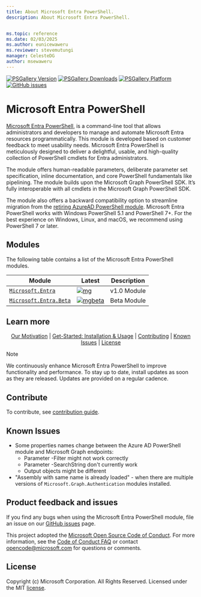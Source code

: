 ```yaml
---
title: About Microsoft Entra PowerShell.
description: About Microsoft Entra PowerShell.


ms.topic: reference
ms.date: 02/03/2025
ms.author: eunicewaweru
ms.reviewer: stevemutungi
manager: CelesteDG
author: msewaweru
---
```


[![PSGallery Version](https://img.shields.io/powershellgallery/v/Microsoft.Entra.svg?style=flat&logo=powershell&label=PSGallery%20Version)](https://www.powershellgallery.com/packages/Microsoft.Entra)
[![PSGallery Downloads](https://img.shields.io/powershellgallery/dt/Microsoft.Entra.svg?style=flat&logo=powershell&label=PSGallery%20Downloads)](https://www.powershellgallery.com/packages/Microsoft.Entra)
[![PSGallery Platform](https://img.shields.io/powershellgallery/p/Microsoft.Entra.svg?style=flat&logo=powershell&label=PSGallery%20Platform)](https://www.powershellgallery.com/packages/Microsoft.Entra)
[![GitHub issues](https://img.shields.io/github/issues/microsoftgraph/entra-powershell)](https://github.com/microsoftgraph/entra-powershell/issues)

# Microsoft Entra PowerShell

[Microsoft Entra PowerShell][learn.microsoft], is a command-line tool that allows administrators and developers to manage and automate Microsoft Entra resources programmatically. This module is developed based on customer feedback to meet usability needs. Microsoft Entra PowerShell is meticulously designed to deliver a delightful, usable, and high-quality collection of PowerShell cmdlets for Entra administrators.

The module offers human-readable parameters, deliberate parameter set specification, inline documentation, and core PowerShell fundamentals like pipelining. The module builds upon the Microsoft Graph PowerShell SDK. It’s fully interoperable with all cmdlets in the Microsoft Graph PowerShell SDK.

The module also offers a backward compatibility option to streamline migration from the [retiring AzureAD PowerShell module][azureADRetirement]. Microsoft Entra PowerShell works with Windows PowerShell 5.1 and PowerShell 7+. For the best experience on Windows, Linux, and macOS, we recommend using PowerShell 7 or later.

## Modules

The following table contains a list of the Microsoft Entra PowerShell modules.

| Module                                          | Latest                          | Description  |
|------------------------------------------------|--------------------------------|--------------|
| [`Microsoft.Entra`][entrapsgallery]           | [![mg]][entrapsgallery]        | v1.0 Module  |
| [`Microsoft.Entra.Beta`][entrapsgallerybeta]  | [![mgbeta]][entrapsgallerybeta] | Beta Module  |

## Learn more

<p align="center">
   <a href="MOTIVATION.md">Our Motivation</a> |
  <a href="GET-STARTED.md">Get-Started: Installation & Usage</a> |
  <a href="#contributing">Contributing</a> |
  <a href="#known-issues">Known Issues</a> |
  <a href="#license">License</a>
</p>

> [!NOTE]  
> We continuously enhance Microsoft Entra PowerShell to improve functionality and performance. To stay up to date, install updates as soon as they are released. Updates are provided on a regular cadence.

## Contribute

To contribute, see [contribution guide](CONTRIBUTING.md).

## Known Issues

- Some properties names change between the Azure AD PowerShell module and Microsoft Graph endpoints:
  - Parameter -Filter might not work correctly
  - Parameter -SearchString don't currently work
  - Output objects might be different
- "Assembly with same name is already loaded" - when there are multiple versions of `Microsoft.Graph.Authentication` modules installed.

## Product feedback and issues

If you find any bugs when using the Microsoft Entra PowerShell module, file an issue on our [GitHub issues][entraPowershellIssues] page.

This project adopted the [Microsoft Open Source Code of Conduct](https://opensource.microsoft.com/codeofconduct/). For more information, see the [Code of Conduct FAQ](https://opensource.microsoft.com/codeofconduct/faq/) or contact [opencode@microsoft.com](mailto:opencode@microsoft.com) for questions or comments.

## License

Copyright (c) Microsoft Corporation. All Rights Reserved. Licensed under the MIT [license](LICENSE).

<!-- PS Gallery -->
[entrapsgallery]: https://aka.ms/entra/ps/gallery
[entrapsgallerybeta]: https://aka.ms/entra/ps/gallery/beta

[mg]: https://img.shields.io/powershellgallery/v/Microsoft.Entra.svg?style=flat-square&label=Microsoft.Entra
[mgbeta]: https://img.shields.io/powershellgallery/v/Microsoft.Entra.Beta.svg?style=flat-square&label=Microsoft.Entra.Beta

[entraPowershellIssues]: htts://aka.ms/entra/ps/issues
[azureADRetirement]: https://techcommunity.microsoft.com/blog/microsoft-entra-blog/action-required-msonline-and-azuread-powershell-retirement---2025-info-and-resou/4364991
[learn.microsoft]: https://aka.ms/entra/ps/docs
